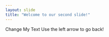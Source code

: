 ```yaml
---
layout: slide
title: "Welcome to our second slide!"
---
```

Change My Text
Use the left arrow to go back!
